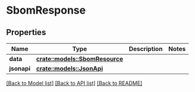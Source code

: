 # SbomResponse

## Properties

Name | Type | Description | Notes
------------ | ------------- | ------------- | -------------
**data** | [**crate::models::SbomResource**](SbomResource.md) |  | 
**jsonapi** | [**crate::models::JsonApi**](JsonApi.md) |  | 

[[Back to Model list]](../README.md#documentation-for-models) [[Back to API list]](../README.md#documentation-for-api-endpoints) [[Back to README]](../README.md)


